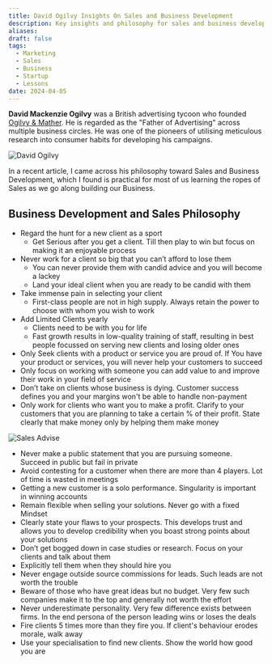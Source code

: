 ```yaml
---
title: David Ogilvy Insights On Sales and Business Development
description: Key insights and philosophy for sales and business development for your business from David Ogilvy
aliases: 
draft: false
tags:
  - Marketing
  - Sales
  - Business
  - Startup
  - Lessons
date: 2024-04-05
---
```


**David Mackenzie Ogilvy** was a British advertising tycoon who founded [Ogilvy & Mather](https://en.wikipedia.org/wiki/Ogilvy_%26_Mather). He is regarded as the "Father of Advertising" across multiple business circles. He was one of the pioneers of utilising meticulous research into consumer habits for developing his campaigns.

![David Ogilvy](https://i.imgur.com/5vIgNGm.png)


In a recent article, I came across his philosophy toward Sales and Business Development, which I found is practical for most of us learning the ropes of Sales as we go along building our Business.

## Business Development and Sales Philosophy

- Regard the hunt for a new client as a sport
  - Get Serious after you get a client. Till then play to win but focus on making it an enjoyable process
- Never work for a client so big that you can’t afford to lose them
  - You can never provide them with candid advice and you will become a lackey
  - Land your ideal client when you are ready to be candid with them
- Take immense pain in selecting your client
  - First-class people are not in high supply. Always retain the power to choose with whom you wish to work
- Add Limited Clients yearly
  - Clients need to be with you for life
  - Fast growth results in low-quality training of staff, resulting in best people focussed on serving new clients and losing older ones
- Only Seek clients with a product or service you are proud of. If You have your product or services, you will never help your customers to succeed
- Only focus on working with someone you can add value to and improve their work in your field of service
- Don’t take on clients whose business is dying. Customer success defines you and your margins won't be able to handle non-payment
- Only work for clients who want you to make a profit. Clarify to your customers that you are planning to take a certain % of their profit. State clearly that make money only by helping them make money

![Sales Advise](https://i.imgur.com/Pm9wC3n.png)


- Never make a public statement that you are pursuing someone. Succeed in public but fail in private
- Avoid contesting for a customer when there are more than 4 players. Lot of time is wasted in meetings
- Getting a new customer is a solo performance. Singularity is important in winning accounts
- Remain flexible when selling your solutions. Never go with a fixed Mindset
- Clearly state your flaws to your prospects. This develops trust and allows you to develop credibility when you boast strong points about your solutions
- Don’t get bogged down in case studies or research. Focus on your clients and talk about them
- Explicitly tell them when they should hire you
- Never engage outside source commissions for leads. Such leads are not worth the trouble
- Beware of those who have great ideas but no budget. Very few such companies make it to the top and generally not worth the effort
- Never underestimate personality. Very few difference exists between firms. In the end persona of the person leading wins or loses the deals
- Fire clients 5 times more than they fire you. If client's behaviour erodes morale, walk away
- Use your specialisation to find new clients. Show the world how good you are

